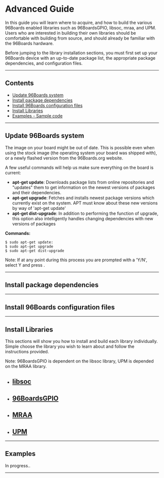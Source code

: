 # Advanced Guide

In this guide you will learn where to acquire, and how to build the various 96Boards enabled libraries such as 96BoardsGPIO, libsoc, mraa, and UPM. Users who are interested in building their own libraries should be comfortable with building from source, and should already be familiar with the 96Boards hardware.

Before jumping to the library installation sections, you must first set up your 96Boards device with an up-to-date package list, the appropriate package dependencies, and configuration files. 

***

## Contents

- [Update 96Boards system](update-96boards-system)
- [Install package dependencies](install-package-dependencies)
- [Install 96Boards configuration files](install-96boards-configuration-files)
- [Install Libraries](install-libraries)
- [Examples - Sample code](examples---sample-code)


***

## Update 96Boards system

The image on your board might be out of date. This is possible even when using the stock image (the operating system your board was shipped with), or a newly flashed version from the 96Boards.org website. 

A few useful commands will help us make sure everything on the board is current:

- **apt-get update**: Downloads package lists from online repositories and "updates" them to get information on the newest versions of packages and their dependencies.
- **apt-get upgrade**: Fetches and installs newest package versions which currently exist on the system. APT must know about these new versions by way of 'apt-get update'
- **apt-get dist-upgrade**: In addition to performing the function of upgrade, this option also intelligently handles changing dependencies with new versions of packages

**Commands:**

```shell
$ sudo apt-get update: 
$ sudo apt-get upgrade
$ sudo apt-get dist-upgrade
```

Note: If at any point during this process you are prompted with a 'Y/N', select Y and press <Enter>.

***

## Install package dependencies

***

## Install 96Boards configuration files

***

## Install Libraries

This sections will show you how to install and build each library individually. Simple choose the library you wish to learn about and follow the instructions provided.

Note: 96BoardsGPIO is dependent on the libsoc library, UPM is depended on the MRAA library.

- [libsoc]()
   - 
- [96BoardsGPIO]()
   -
- [MRAA]()
   -
- [UPM]()
   -

***

## Examples

In progress..

***
